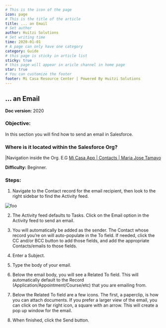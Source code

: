 ```yaml
---
# This is the icon of the page
icon: page
# This is the title of the article
title: ... an Email
# Set author
author: Huitzi Solutions
# Set writing time
time: 2020-01-01
# A page can only have one category
category: Guide
# this page is sticky in article list
sticky: true
# this page will appear in aricle channel in home page
star: true
# You can customize the footer
footer: Mi Casa Resource Center | Powered By Huitzi Solutions
---
```


## ... an Email

**Doc version:** 2020

### **Objective:**  

In this section you will find how to send an email in Salesforce.

### **Where is it located within the Salesforce Org?**

|Navigation inside the Org. E.G [Mi Casa App | Contacts | Maria Jose Tamayo](<https://micasa.lightning.force.com/lightning/r/Contact/0032M00003AyyzYQAR/view>)

**Difficulty:**  Beginner.

### **Steps:**

1. Navigate to the Contact record for the email recipient, then look to the right sidebar to find the Activity feed.

<img :src="$withBase('/assets/sendAnEmail/1.png')" alt="foo">

2. The Activity feed defaults to Tasks. Click on the Email option in the Activity feed to send an email.

3. You will automatically be added as the sender. The Contact whose record you’re on will auto-populate in the To field. If needed, click the CC and/or BCC button to add those fields, and add the appropriate Contacts/emails to those fields.

4. Enter a Subject.

5. Type the body of your email.

6. Below the email body, you will see a Related To field. This will automatically default to the Record (Application/Appointment/Course/etc) that you are emailing from.

7. Below the Related To field are a few icons. The first, a paperclip, is how you can attach documents. If you prefer a larger view of the email, you can click on the far right icon, a square with an arrow. This will create a pop up window for the email.

8. When finished, click the Send button.
